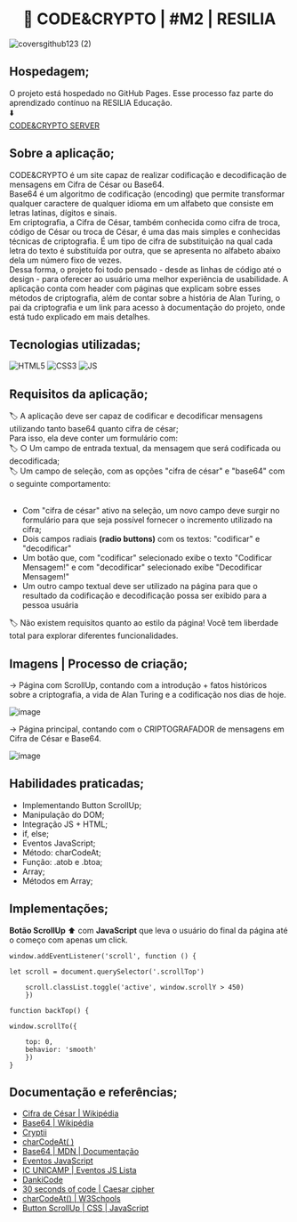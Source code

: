 <h1 align="center">🔐 CODE&CRYPTO | #M2 | RESILIA </h1>

![coversgithub123 (2)](https://user-images.githubusercontent.com/101408372/166722929-3116863d-9e6d-4f39-9e46-2990059bea50.png)


## **Hospedagem;**

O projeto está hospedado no GitHub Pages. Esse processo faz parte do aprendizado contínuo na RESILIA Educação.<br>
⬇️ <br> 
[CODE&CRYPTO SERVER](https://guimaraesadev.github.io/criptografiaCodeRESILIA/) 


## **Sobre a aplicação;**

CODE&CRYPTO é um site capaz de realizar codificação e decodificação de mensagens em Cifra de César ou Base64. <br> 
Base64 é um algoritmo de codificação (encoding) que permite transformar qualquer caractere de qualquer idioma em um alfabeto que consiste em letras latinas, dígitos e sinais. <br> Em criptografia, a Cifra de César, também conhecida como cifra de troca, código de César ou troca de César, é uma das mais simples e conhecidas técnicas de criptografia. É um tipo de cifra de substituição na qual cada letra do texto é substituída por outra, que se apresenta no alfabeto abaixo dela um número fixo de vezes. <br>
Dessa forma, o projeto foi todo pensado - desde as linhas de código até o design - para oferecer ao usuário uma melhor experiência de usabilidade. A aplicação conta com header com páginas que explicam sobre esses métodos de criptografia, além de contar sobre a história de Alan Turing, o pai da criptografia e um link para acesso à documentação do projeto, onde está tudo explicado em mais detalhes.

## **Tecnologias utilizadas;**
![HTML5](https://img.shields.io/badge/HTML5-E34F26?style=for-the-badge&logo=html5&logoColor=white)
![CSS3](https://img.shields.io/badge/CSS3-1572B6?style=for-the-badge&logo=css3&logoColor=white)
![JS](https://img.shields.io/badge/JavaScript-F7DF1E?style=for-the-badge&logo=javascript&logoColor=black)

## **Requisitos da aplicação**; <br>

🏷️ A aplicação deve ser capaz de codificar e decodificar mensagens utilizando
tanto base64 quanto cifra de césar; <br>
Para isso, ela deve conter um formulário com: <br> 
🏷️ ○ Um campo de entrada textual, da mensagem que será codificada ou
decodificada; <br>
🏷️ Um campo de seleção, com as opções "cifra de césar" e "base64" com o
seguinte comportamento: <br><br>
- Com "cifra de césar" ativo na seleção, um novo campo deve surgir
no formulário para que seja possível fornecer o incremento
utilizado na cifra;
- Dois campos radiais **(radio buttons)** com os textos: "codificar" e
"decodificar"
- Um botão que, com "codificar" selecionado exibe o texto "Codificar
Mensagem!" e com "decodificar" selecionado exibe "Decodificar
Mensagem!"
- Um outro campo textual deve ser utilizado na página para que o
resultado da codificação e decodificação possa ser exibido para a
pessoa usuária

🏷️ Não existem requisitos quanto ao estilo da página! Você tem liberdade total para
explorar diferentes funcionalidades.

## **Imagens | Processo de criação;** <br>

→ Página com ScrollUp, contando com a introdução + fatos históricos sobre a criptografia, a vida de Alan Turing e a codificação nos dias de hoje. 

![image](https://user-images.githubusercontent.com/101408372/166557780-6f382511-c79b-4cc9-94e8-ffb1db6f5059.png)

→ Página principal, contando com o CRIPTOGRAFADOR de mensagens em Cifra de César e Base64.

![image](https://user-images.githubusercontent.com/101408372/166557919-1280d045-599e-4ea0-85c8-3df558fc784a.png)

## **Habilidades praticadas;**
- Implementando Button ScrollUp;
- Manipulação do DOM;
- Integração JS + HTML;
- if, else; 
- Eventos JavaScript;
- Método: charCodeAt;
- Função: .atob e .btoa;
- Array;
- Métodos em Array; 

## **Implementações;**

**Botão ScrollUp** ⬆️ com **JavaScript** que leva o usuário do final da página até o começo com apenas um click. <br>

    window.addEventListener('scroll', function () {

    let scroll = document.querySelector('.scrollTop')

        scroll.classList.toggle('active', window.scrollY > 450)
        })

    function backTop() {

    window.scrollTo({
        
        top: 0,
        behavior: 'smooth'
        })
    }




## **Documentação e referências;**
- [Cifra de César | Wikipédia](https://pt.wikipedia.org/wiki/Cifra_de_C%C3%A9sar)
- [Base64 | Wikipédia](https://pt.wikipedia.org/wiki/Base64)
- [Cryptii](https://cryptii.com/pipes/caesar-cipher)
- [charCodeAt( )](https://developer.mozilla.org/pt-BR/docs/Web/JavaScript/Reference/Global_Objects/String/charCodeAt)
- [Base64 | MDN | Documentação](https://developer.mozilla.org/en-US/docs/Glossary/Base64) <br>
- [Eventos JavaScript](https://www.marciobrasil.net.br/javascript-2/lista-completa-de-eventos-javascript.html)
- [IC UNICAMP | Eventos JS Lista](https://www.ic.unicamp.br/~celio/inf533/docs/eventos_javascript.html)
- [DankiCode](https://blog.dankicode.com/eventos-em-javascript/)
- [30 seconds of code | Caesar cipher](https://www.30secondsofcode.org/js/s/caesar-cipher)
- [charCodeAt() | W3Schools](https://www.w3schools.com/jsref/jsref_fromcharcode.asp)
- [Button ScrollUp | CSS | JavaScript](https://www.visualdicas.com.br/scripts/css/91-botao-scroll-to-top-html-css-javascript)






